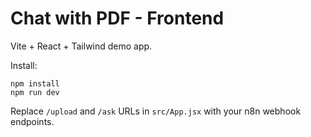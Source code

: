 # Chat with PDF - Frontend
Vite + React + Tailwind demo app.

Install:
```
npm install
npm run dev
```

Replace `/upload` and `/ask` URLs in `src/App.jsx` with your n8n webhook endpoints.
